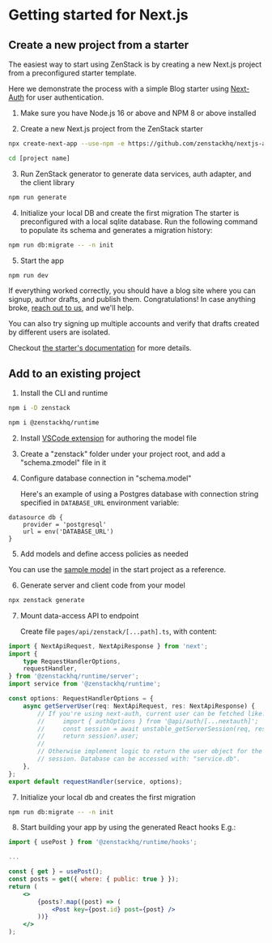 # Getting started for Next.js

## Create a new project from a starter

The easiest way to start using ZenStack is by creating a new Next.js project from a preconfigured starter template.

Here we demonstrate the process with a simple Blog starter using [Next-Auth](https://next-auth.js.org/) for user authentication.

1. Make sure you have Node.js 16 or above and NPM 8 or above installed

2. Create a new Next.js project from the ZenStack starter

```bash
npx create-next-app --use-npm -e https://github.com/zenstackhq/nextjs-auth-starter [project name]

cd [project name]
```

3. Run ZenStack generator to generate data services, auth adapter, and the client library

```bash
npm run generate
```

4. Initialize your local DB and create the first migration
   The starter is preconfigured with a local sqlite database. Run the following command to populate its schema and generates a migration history:

```bash
npm run db:migrate -- -n init
```

5. Start the app

```bash
npm run dev
```

If everything worked correctly, you should have a blog site where you can signup, author drafts, and publish them. Congratulations! In case anything broke, [reach out to us](#reach-out-to-us-for-issues-feedback-and-ideas), and we'll help.

You can also try signing up multiple accounts and verify that drafts created by different users are isolated.

Checkout [the starter's documentation](https://github.com/zenstackhq/nextjs-auth-starter#readme) for more details.

## Add to an existing project

1. Install the CLI and runtime

```bash
npm i -D zenstack

npm i @zenstackhq/runtime
```

2. Install [VSCode extension](https://marketplace.visualstudio.com/items?itemName=zenstack.zenstack) for authoring the model file

3. Create a "zenstack" folder under your project root, and add a "schema.zmodel" file in it

4. Configure database connection in "schema.model"

    Here's an example of using a Postgres database with connection string specified in `DATABASE_URL` environment variable:

```prisma
datasource db {
    provider = 'postgresql'
    url = env('DATABASE_URL')
}
```

5. Add models and define access policies as needed

You can use the [sample model](https://github.com/zenstackhq/nextjs-auth-starter/blob/main/zenstack/schema.zmodel) in the start project as a reference.

6. Generate server and client code from your model

```bash
npx zenstack generate
```

7. Mount data-access API to endpoint

    Create file `pages/api/zenstack/[...path].ts`, with content:

```ts
import { NextApiRequest, NextApiResponse } from 'next';
import {
    type RequestHandlerOptions,
    requestHandler,
} from '@zenstackhq/runtime/server';
import service from '@zenstackhq/runtime';

const options: RequestHandlerOptions = {
    async getServerUser(req: NextApiRequest, res: NextApiResponse) {
        // If you're using next-auth, current user can be fetched like:
        //     import { authOptions } from '@api/auth/[...nextauth]';
        //     const session = await unstable_getServerSession(req, res, authOptions);
        //     return session?.user;
        //
        // Otherwise implement logic to return the user object for the current
        // session. Database can be accessed with: "service.db".
    },
};
export default requestHandler(service, options);
```

7. Initialize your local db and creates the first migration

```bash
npm run db:migrate -- -n init
```

8. Start building your app by using the generated React hooks
   E.g.:

```jsx
import { usePost } from '@zenstackhq/runtime/hooks';

...

const { get } = usePost();
const posts = get({ where: { public: true } });
return (
    <>
        {posts?.map((post) => (
            <Post key={post.id} post={post} />
        ))}
    </>
);
```
